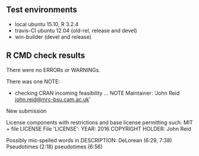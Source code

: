 ## Test environments
* local ubuntu 15.10, R 3.2.4
* travis-CI ubuntu 12.04 (old-rel, release and devel)
* win-builder (devel and release)

## R CMD check results
There were no ERRORs or WARNINGs.

There was one NOTE:

* checking CRAN incoming feasibility ... NOTE
Maintainer: 'John Reid <john.reid@mrc-bsu.cam.ac.uk>'

New submission

License components with restrictions and base license permitting such:
  MIT + file LICENSE
File 'LICENSE':
  YEAR: 2016
  COPYRIGHT HOLDER: John Reid

Possibly mis-spelled words in DESCRIPTION:
  DeLorean (6:29, 7:38)
  Pseudotimes (2:18)
  pseudotimes (6:56)
